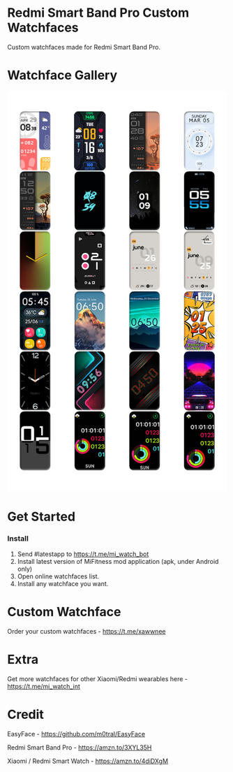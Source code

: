 # Redmi Smart Band Pro Custom Watchfaces
Custom watchfaces made for Redmi Smart Band Pro.

# Watchface Gallery

<picture>
  <source media="(prefers-color-scheme: dark)" srcset="images/wf-gallery-dark-xawwnee.jpg">
  <source media="(prefers-color-scheme: light)" srcset="images/wf-gallery-light-xawwnee.jpg">
  <img alt="Watchface Gallery - @xawwnee" src="images/wf-gallery-light-xawwnee.jpg">
</picture>

# Get Started
### Install
1. Send #latestapp to https://t.me/mi_watch_bot
2. Install latest version of MiFitness mod application (apk, under Android only)
3. Open online watchfaces list.
3. Install any watchface you want.

# Custom Watchface
Order your custom watchfaces - https://t.me/xawwnee

# Extra
Get more watchfaces for other Xiaomi/Redmi wearables here - https://t.me/mi_watch_int

# Credit
EasyFace - https://github.com/m0tral/EasyFace

Redmi Smart Band Pro - https://amzn.to/3XYL35H

Xiaomi / Redmi Smart Watch - https://amzn.to/4diDXgM
